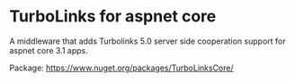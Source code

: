 # TurboLinks for aspnet core

A middleware that adds Turbolinks 5.0 server side cooperation support for aspnet core 3.1 apps.


Package: https://www.nuget.org/packages/TurboLinksCore/
